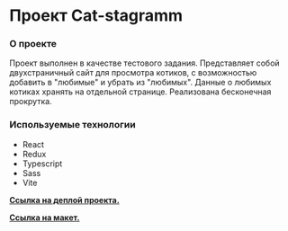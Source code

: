 # Проект Cat-stagramm

### О проекте

Проект выполнен в качестве тестового задания.
Представляет собой двухстраничный сайт для просмотра котиков, с возможностью добавить в "любимые" и убрать из "любимых". Данные о любимых котиках хранять на отдельной странице.
Реализована бесконечная прокрутка.

### Используемые технологии

- React
- Redux
- Typescript
- Sass
- Vite

**[Ссылка на деплой проекта.](https://mariazlnva.github.io/frontend-challenge/)**

**[Ссылка на макет.](https://www.figma.com/file/rayuMVOs0czRkfK5UUoW2s/%D0%A2%D0%B5%D1%81%D1%82%D0%BE%D0%B2%D0%BE%D0%B5-%D0%B4%D0%BB%D1%8F-front-end-%D1%81%D1%82%D0%B0%D0%B6%D1%91%D1%80%D0%BE%D0%B2?type=design&node-id=1-2169&mode=design&t=CEsq5aYrdBRiUyVX-0)**
